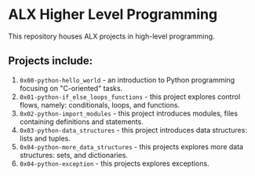 # ALX Higher Level Programming
This repository houses ALX projects in high-level programming.
## Projects include:
1. `0x00-python-hello_world` - an introduction to Python programming focusing on "C-oriented" tasks.
2. `0x01-python-if_else_loops_functions` - this project explores control flows, namely: conditionals, loops, and functions.
3. `0x02-python-import_modules` - this project introduces modules, files containing definitions and statements.
3. `0x03-python-data_structures` - this project introduces data structures: lists and tuples.
4. `0x04-python-more_data_structures` - this projects explores more data structures: sets, and dictionaries.
5. `0x04-python-exception` - this projects explores exceptions.
